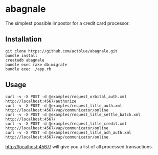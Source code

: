# abagnale

The simplest possible impostor for a credit card processor.

## Installation

    git clone https://github.com/actblue/abagnale.git
    bundle install
    createdb abagnale
    bundle exec rake db:migrate
    bundle exec ./app.rb

## Usage

    curl -v -X POST -d @examples/request_orbital_auth.xml http://localhost:4567/authorize
    curl -v -X POST -d @examples/request_litle_auth.xml http://localhost:4567/vap/communicator/online
    curl -v -X POST -d @examples/request_litle_settle_batch.xml http://localhost:4567/
    curl -v -X POST -d @examples/request_litle_credit.xml http://localhost:4567/vap/communicator/online
    curl -v -X POST -d @examples/request_litle_ach_auth.xml http://localhost:4567/vap/communicator/online

[http://localhost:4567/](http://localhost:4567/) will give you a list of all processed transactions.
